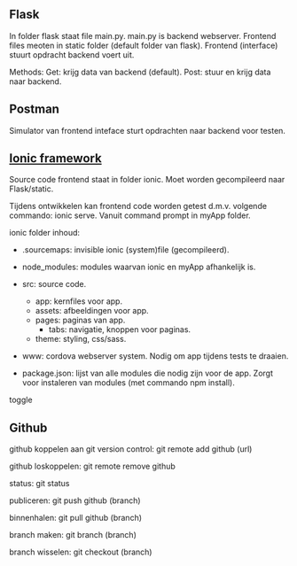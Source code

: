 ## Flask
In folder flask staat file main.py.
main.py is backend webserver. Frontend files meoten in static folder (default folder van flask). 
Frontend (interface) stuurt opdracht backend voert uit.

Methods:
    Get: krijg data van backend (default).
    Post: stuur en krijg data naar backend.

## Postman
Simulator van frontend inteface sturt opdrachten naar backend voor testen.

## [Ionic framework](https://ionicframework.com/getting-started)

Source code frontend staat in folder ionic.
Moet worden gecompileerd naar Flask/static.

Tijdens ontwikkelen kan frontend code worden getest d.m.v. volgende commando: ionic serve. 
Vanuit command prompt in myApp folder.

ionic folder inhoud:
- .sourcemaps:
    invisible ionic (system)file (gecompileerd).
- node_modules:
    modules waarvan ionic en myApp afhankelijk is.
- src:
    source code.
    - app:
        kernfiles voor app.
    - assets:
        afbeeldingen voor app.
    - pages:
        paginas van app.
        - tabs:
            navigatie, knoppen voor paginas.
    - theme:
        styling, css/sass.

- www:
    cordova webserver system. Nodig om app tijdens tests te draaien.
- package.json:
    lijst van alle modules die nodig zijn voor de app. Zorgt voor instaleren van modules (met commando npm install).

toggle

## Github
github koppelen aan git version control: git remote add github (url)

github loskoppelen: git remote remove github

status: git status

publiceren: git push github (branch)

binnenhalen: git pull github (branch)

branch maken: git branch (branch)

branch wisselen: git checkout (branch)
